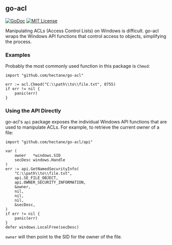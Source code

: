 ## go-acl

[![GoDoc](https://godoc.org/github.com/hectane/go-acl?status.svg)](https://godoc.org/github.com/hectane/go-acl)
[![MIT License](http://img.shields.io/badge/license-MIT-9370d8.svg?style=flat)](http://opensource.org/licenses/MIT)

Manipulating ACLs (Access Control Lists) on Windows is difficult. go-acl wraps the Windows API functions that control access to objects, simplifying the process.

### Examples

Probably the most commonly used function in this package is `Chmod`:

    import "github.com/hectane/go-acl"

    err := acl.Chmod("C:\\path\\to\\file.txt", 0755)
    if err != nil {
        panic(err)
    }

### Using the API Directly

go-acl's `api` package exposes the individual Windows API functions that are used to manipulate ACLs. For example, to retrieve the current owner of a file:

    import "github.com/hectane/go-acl/api"

    var (
        owner   *windows.SID
        secDesc windows.Handle
    )
    err := api.GetNamedSecurityInfo(
        "C:\\path\\to\\file.txt",
        api.SE_FILE_OBJECT,
        api.OWNER_SECURITY_INFORMATION,
        &owner,
        nil,
        nil,
        nil,
        &secDesc,
    )
    if err != nil {
        panic(err)
    }
    defer windows.LocalFree(secDesc)

`owner` will then point to the SID for the owner of the file.
